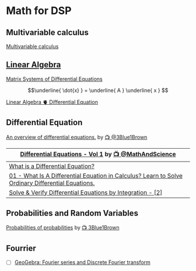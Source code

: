 # Math for DSP

## Multivariable calculus

[Multivariable calculus](https://www.khanacademy.org/math/multivariable-calculus)

## [Linear Algebra](linear-algebra)

[Matrix Systems of Differential Equations](https://youtu.be/Vtijyyo5fKI)

```math
\underline{ \dot{x} } = \underline{ A } \underline{ x }

```

[Linear Algebra :anatomical_heart: Differential Equation](https://youtu.be/Vtijyyo5fKI?t=867)

## Differential Equation

[An overview of differential equations.](https://www.youtube.com/playlist?list=PLZHQObOWTQDNPOjrT6KVlfJuKtYTftqH6) by [:tv: @3Blue1Brown](https://www.youtube.com/@3blue1brown)

| [Differential Equations - Vol 1](https://www.youtube.com/playlist?list=PLnVYEpTNGNtV8Rt8WebZ6exvjjkcsAnXc) by [:tv: @MathAndScience](https://www.youtube.com/@MathAndScience) |
|-|
| [What is a Differential Equation?](https://www.youtube.com/watch?v=PdY_LZBZ6kI) |
| [01 - What Is A Differential Equation in Calculus? Learn to Solve Ordinary Differential Equations.](https://youtu.be/K80YEHQpx9g) |
| [Solve & Verify Differential Equations by Integration - \[2\]](https://www.youtube.com/watch?v=tPRSxkdUvZg) |




## Probabilities and Random Variables

[Probabilities of probabilities](https://www.youtube.com/playlist?list=PLZHQObOWTQDOjmo3Y6ADm0ScWAlEXf-fp) by [:tv: 3Blue1Brown](https://www.youtube.com/@3blue1brown)

## Fourrier



- [ ] [GeoGebra: Fourier series and Discrete Fourier transform](https://www.geogebra.org/m/t9uspumz)
